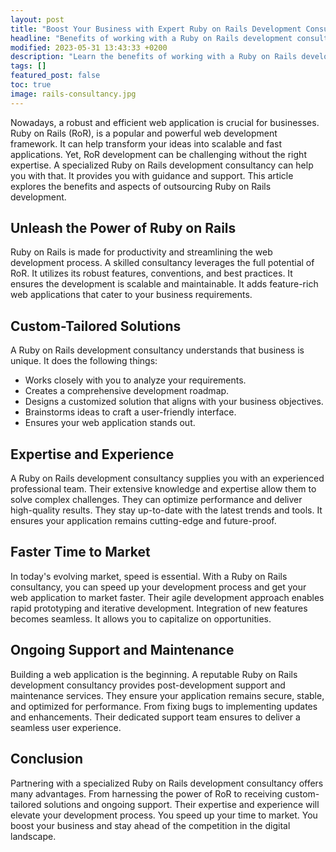 ```yaml
---
layout: post
title: "Boost Your Business with Expert Ruby on Rails Development Consultancy"
headline: "Benefits of working with a Ruby on Rails development consultancy"
modified: 2023-05-31 13:43:33 +0200
description: "Learn the benefits of working with a Ruby on Rails development consultancy that with good experience."
tags: []
featured_post: false
toc: true
image: rails-consultancy.jpg
---
```


Nowadays, a robust and efficient web application is crucial for businesses. Ruby on Rails (RoR), is a popular and powerful web development framework. It can help transform your ideas into scalable and fast applications. Yet, RoR development can be challenging without the right expertise. A specialized Ruby on Rails development consultancy can help you with that. It provides you with guidance and support. This article explores the benefits and aspects of outsourcing Ruby on Rails development.

## Unleash the Power of Ruby on Rails

Ruby on Rails is made for productivity and streamlining the web development process. A skilled consultancy leverages the full potential of RoR. It utilizes its robust features, conventions, and best practices. It ensures the development is scalable and maintainable. It adds feature-rich web applications that cater to your business requirements.

## Custom-Tailored Solutions

A Ruby on Rails development consultancy understands that business is unique. It does the following things:
- Works closely with you to analyze your requirements.
- Creates a comprehensive development roadmap.
- Designs a customized solution that aligns with your business objectives.
- Brainstorms ideas to craft a user-friendly interface.
- Ensures your web application stands out.

## Expertise and Experience

A Ruby on Rails development consultancy supplies you with an experienced professional team. Their extensive knowledge and expertise allow them to solve complex challenges. They can optimize performance and deliver high-quality results. They stay up-to-date with the latest trends and tools. It ensures your application remains cutting-edge and future-proof.

## Faster Time to Market

In today's evolving market, speed is essential. With a Ruby on Rails consultancy, you can speed up your development process and get your web application to market faster. Their agile development approach enables rapid prototyping and iterative development. Integration of new features becomes seamless. It allows you to capitalize on opportunities.

## Ongoing Support and Maintenance

Building a web application is the beginning. A reputable Ruby on Rails development consultancy provides post-development support and maintenance services. They ensure your application remains secure, stable, and optimized for performance. From fixing bugs to implementing updates and enhancements. Their dedicated support team ensures to deliver a seamless user experience.

## Conclusion

Partnering with a specialized Ruby on Rails development consultancy offers many advantages. From harnessing the power of RoR to receiving custom-tailored solutions and ongoing support. Their expertise and experience will elevate your development process. You speed up your time to market. You boost your business and stay ahead of the competition in the digital landscape.
